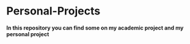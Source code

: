 # Personal-Projects
**In this repository you can find some on my academic project and my personal project** 
